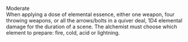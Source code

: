 Moderate<br>When applying a dose of elemental essence, either one weapon, four throwing weapons, or all the arrows/bolts in a quiver deal, 1D4 elemental damage for the duration of a scene. The alchemist must choose which element to prepare: fire, cold, acid or lightning.